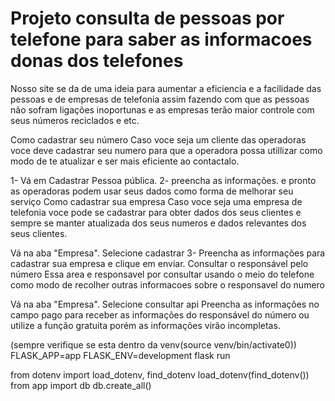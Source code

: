 # Projeto consulta de pessoas por telefone para saber as informacoes donas dos telefones
Nosso site se da de uma ideia para aumentar a eficiencia e a facilidade das pessoas e de empresas de telefonia assim fazendo com que as pessoas não sofram ligações inoportunas e as empresas terão maior controle com seus números reciclados e etc.

Como cadastrar seu número
Caso voce seja um cliente das operadoras voce deve cadastrar seu numero para que a operadora possa utillizar como modo de te atualizar e ser mais eficiente ao contactalo.

1- Vá em Cadastrar Pessoa pública.
2- preencha as informações.
e pronto as operadoras podem usar seus dados como forma de melhorar seu serviço
Como cadastrar sua empresa
Caso voce seja uma empresa de telefonia voce pode se cadastrar para obter dados dos seus clientes e sempre se manter atualizada dos seus numeros e dados relevantes dos seus clientes.

Vá na aba "Empresa".
Selecione cadastrar
3- Preencha as informações para cadastrar sua empresa e clique em enviar.
Consultar o responsável pelo número
Essa area e responsavel por consultar usando o meio do telefone como modo de recolher outras informacoes sobre o responsavel do numero

Vá na aba "Empresa".
Selecione consultar api
Preencha as informações no campo pago para receber as informações do responsável do número ou utilize a função gratuita porém as informações virão incompletas.

(sempre verifique se esta dentro da venv(source venv/bin/activate0))
FLASK_APP=app FLASK_ENV=development flask run


from dotenv import load_dotenv, find_dotenv
load_dotenv(find_dotenv())
from app import db
db.create_all()



